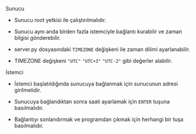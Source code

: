 Sunucu

* Sunucu root yetkisi ile çalıştırılmalıdır.

* Sunucu aynı anda birden fazla istemciyle bağlantı kurabilir ve zaman bilgisi gönderebilir.

* server.py dosyasındaki `TIMEZONE` değişkeni ile zaman dilimi ayarlanabilir.

* TIMEZONE değişkeni `"UTC"` `"UTC+3"` `"UTC-2"` gibi değerler alabilir.


İstemci

* İstemci başlatıldığında sunucuya bağlanmak için sunucunun adresi girilmelidir.

* Sunucuya bağlandıktan sonra saati ayarlamak için `ENTER` tuşuna basılmalıdır.

* Bağlantıyı sonlandırmak ve programdan çıkmak için herhangi bir tuşa basılmalıdır.
